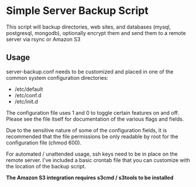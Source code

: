# Simple Server Backup Script 

This script will backup directories, web sites, and databases (mysql, postgresql, mongodb), optionally encrypt them and send them to a remote server via rsync or Amazon S3

## Usage

server-backup.conf needs to be customized and placed in one of the common system configuration directories:

  - /etc/default
  - /etc/conf.d
  - /etc/init.d 

The configuration file uses 1 and 0 to toggle certain features on and off. Please see the file itself for documentation of the various flags and fields.

Due to the sensitive nature of some of the configuration fields, it is recommended that the file permissions be only readable by root for the configuration file (chmod 600).

For automated / unattended usage, ssh keys need to be in place on the remote server. I've included a basic crontab file that you can customize with the location of the backup script.

**The Amazon S3 integration requires s3cmd / s3tools to be installed**


